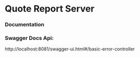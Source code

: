 # Quote Report Server

### Documentation

### Swagger Docs Api:

http://localhost:8081/swagger-ui.html#/basic-error-controller